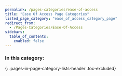 ```yaml
---
permalink: /pages-categories/ease-of-access
title: "Ease Of Access Page Categories"
listed_page_category: "ease_of_access_category_page"
redirect_from:
  - /Pages-Categories/Ease-Of-Access
sidebars:
  table_of_contents:
    enabled: false
---
```


### In this category:
{: .pages-in-page-category-lists-header .toc-excluded}